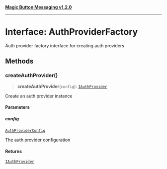 [**Magic Button Messaging v1.2.0**](../README.md)

***

# Interface: AuthProviderFactory

Auth provider factory interface for creating auth providers

## Methods

### createAuthProvider()

> **createAuthProvider**(`config`): [`IAuthProvider`](IAuthProvider.md)

Create an auth provider instance

#### Parameters

##### config

[`AuthProviderConfig`](AuthProviderConfig.md)

The auth provider configuration

#### Returns

[`IAuthProvider`](IAuthProvider.md)
